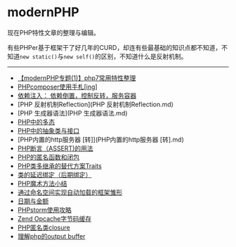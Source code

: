 # modernPHP
现在PHP特性文章的整理与编辑。

有些PHPer基于框架干了好几年的CURD，却连有些最基础的知识点都不知道，不知道`new static()`与`new self()`的区别，不知道什么是反射机制。

----


* [【modernPHP专题(1)】php7常用特性整理](【modernPHP专题(1)】php7常用特性整理.md)
* [PHPcomposer使用手札[ing]](PHPcomposer使用手札[ing].md)
* [依赖注入： 依赖倒置，控制反转，服务容器](PHP的依赖注入.md)
* [PHP 反射机制Reflection](PHP 反射机制Reflection.md)
* [PHP 生成器语法](PHP 生成器语法.md)
* [PHP中的多态](PHP中的多态.md)
* [PHP中的抽象类与接口](PHP中的抽象类与接口.md)
* [PHP内置的http服务器 [转]](PHP内置的http服务器 [转].md)
* [PHP断言（ASSERT)的用法](PHP断言ASSERT.md)
* [PHP的匿名函数和闭包](PHP的匿名函数和闭包.md)
* [PHP类多继承的替代方案Traits](PHP类多继承的替代方案Traits.md)
* [类的延迟绑定（后期绑定）](类的延迟绑定（后期绑定）.md)
* [PHP魔术方法小结](PHP魔术方法小结.md)
* [通过命名空间实现自动加载的框架雏形](通过命名空间实现自动加载的框架雏形.md)
* [日期与金额](日期与金额.md)
* [PHPstorm使用攻略](PHPstorm使用攻略.md)
* [Zend Opcache字节码缓存](ZendOpcache.md)
* [PHP匿名类closure](匿名类.md)
* [理解php的output buffer](理解php的outputbuffer.md)